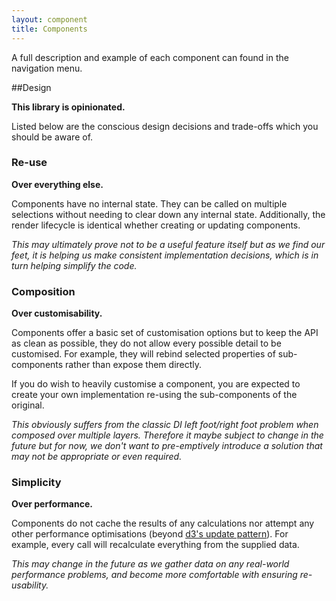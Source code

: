 ```yaml
---
layout: component
title: Components
---
```


A full description and example of each component can found in the navigation menu.

##Design

**This library is opinionated.**

Listed below are the conscious design decisions and trade-offs which you should be aware of.

### Re-use

**Over everything else.**

Components have no internal state. They can be called on multiple selections without needing to clear down any internal state. Additionally, the render lifecycle is identical whether creating or updating components.

_This may ultimately prove not to be a useful feature itself but as we find our feet, it is helping us make consistent implementation decisions, which is in turn helping simplify the code._

### Composition

**Over customisability.**

Components offer a basic set of customisation options but to keep the API as clean as possible, they do not allow every possible detail to be customised. For example, they will rebind selected properties of sub-components rather than expose them directly.

If you do wish to heavily customise a component, you are expected to create your own implementation re-using the sub-components of the original.

_This obviously suffers from the classic DI left foot/right foot problem when composed over multiple layers. Therefore it maybe subject to change in the future but for now, we don't want to pre-emptively introduce a solution that may not be appropriate or even required._

### Simplicity

**Over performance.**

Components do not cache the results of any calculations nor attempt any other performance optimisations (beyond [d3's update pattern](http://bost.ocks.org/mike/selection/)). For example, every call will recalculate everything from the supplied data.

_This may change in the future as we gather data on any real-world performance problems, and become more comfortable with ensuring re-usability._
